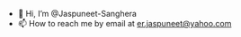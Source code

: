 - 👋 Hi, I’m @Jaspuneet-Sanghera
- 📫 How to reach me by email at er.jaspuneet@yahoo.com

<!---
Jaspuneet-Sanghera/Jaspuneet-Sanghera is a ✨ special ✨ repository because its `README.md` (this file) appears on your GitHub profile.
You can click the Preview link to take a look at your changes.
--->
